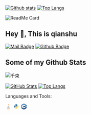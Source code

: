 [![Github stats](https://github-readme-stats.vercel.app/api?username=YourUsername&show_icons=true&include_all_commits=true)](https://github.com/YourUsername/github-readme-stats)
[![Top Langs](https://github-readme-stats.vercel.app/api/top-langs/?username=YourUsername&layout=compact)](https://github.com/YourUsername/github-readme-stats)

![ReadMe Card](https://github-readme-stats.vercel.app/api/pin/?username=jinmuqianshu128&repo=jinmuqianshu128.github.io)


## Hey 👋, This is qianshu

[![Mail Badge](https://img.shields.io/badge/-11812109@mail.sustech.edu.cn-c14438?style=flat&logo=Gmail&logoColor=white&link=mailto:11812109@mail.sustech.edu.cn)](mailto:weizihao128@outlook.com.cn) [![Github Badge](https://img.shields.io/badge/-ryyyc-grey?style=flat&logo=github&logoColor=white&link=https://github.com/ryyyc/)](https://www.github.com/jinmuqianshu128/)
## Some of my Github Stats
<p align=left> <img src=https://komarev.com/ghpvc/?username=jinmuqianshu128 alt=千束 /> </p>

<a href="https://github.com/jinmuqianshu128">
  <img align="center" alt="GitHub Stats" src="https://github-readme-stats.vercel.app/api?username=千束&show_icons=true&include_all_commits=true" />
</a>
<a href="https://github.com/jinmuqianshu128">
  <img align="center" alt="Top Langs" src="https://github-readme-stats.vercel.app/api/top-langs/?username=jinmuqianshu128&layout=compact" />
</a>

Languages and Tools:

<code><img height="20" src="https://raw.githubusercontent.com/github/explore/80688e429a7d4ef2fca1e82350fe8e3517d3494d/topics/java/java.png" alt="java"></code>
<code><img height="20" src="https://raw.githubusercontent.com/github/explore/80688e429a7d4ef2fca1e82350fe8e3517d3494d/topics/python/python.png" alt="python"></code>
<code><img height="20" src="https://raw.githubusercontent.com/github/explore/80688e429a7d4ef2fca1e82350fe8e3517d3494d/topics/cpp/cpp.png" alt="cpp"></code>


<!--
**Ryyyc/ryyyc** is a ✨ _special_ ✨ repository because its `README.md` (this file) appears on your GitHub profile.

Here are some ideas to get you started:

- 🔭 I’m currently working on ...
- 🌱 I’m currently learning ...
- 👯 I’m looking to collaborate on ...
- 🤔 I’m looking for help with ...
- 💬 Ask me about ...
- 📫 How to reach me: ...
